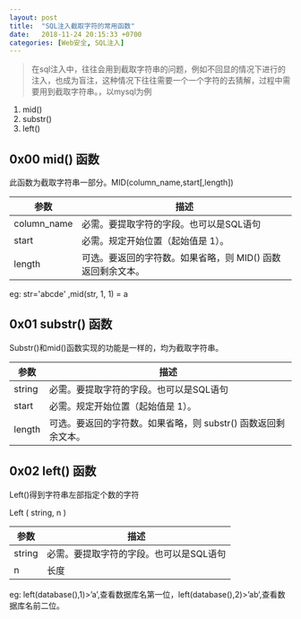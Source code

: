 ```yaml
---
layout: post
title:  "SQL注入截取字符的常用函数"
date:   2018-11-24 20:15:33 +0700
categories: [Web安全, SQL注入]
---
```


> 在sql注入中，往往会用到截取字符串的问题，例如不回显的情况下进行的注入，也成为盲注，这种情况下往往需要一个一个字符的去猜解，过程中需要用到截取字符串。，以mysql为例

1. mid()
2. substr()
3. left()

## 0x00 mid() 函数

此函数为截取字符串一部分。MID(column_name,start[,length])

| **参数**    | **描述**                                                    |
| ----------- | ----------------------------------------------------------- |
| column_name | 必需。要提取字符的字段。也可以是SQL语句                     |
| start       | 必需。规定开始位置（起始值是 1）。                          |
| length      | 可选。要返回的字符数。如果省略，则 MID() 函数返回剩余文本。 |

eg: str='abcde' ,mid(str, 1, 1)  = a

## 0x01 substr() 函数

  Substr()和mid()函数实现的功能是一样的，均为截取字符串。

| **参数** | **描述**                                                     |
| -------- | ------------------------------------------------------------ |
| string   | 必需。要提取字符的字段。也可以是SQL语句                      |
| start    | 必需。规定开始位置（起始值是 1）。                           |
| length   | 可选。要返回的字符数。如果省略，则 substr() 函数返回剩余文本。 |

## 0x02 left() 函数

Left()得到字符串左部指定个数的字符

Left ( string, n )      

| **参数** | **描述**                                |
| -------- | --------------------------------------- |
| string   | 必需。要提取字符的字段。也可以是SQL语句 |
| n        | 长度                                    |

eg: left(database(),1)>’a’,查看数据库名第一位，left(database(),2)>’ab’,查看数据库名前二位。
